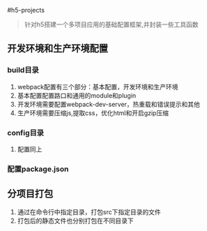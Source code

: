 #h5-projects
> 针对h5搭建一个多项目应用的基础配置框架,并封装一些工具函数

## 开发环境和生产环境配置

### build目录
1. webpack配置有三个部分：基本配置，开发环境和生产环境
2. 基本配置配置路口和通用的module和plugin
3. 开发环境需要配置webpack-dev-server，热重载和错误提示和其他
4. 生产环境需要压缩js,提取css，优化html和开启gzip压缩

### config目录
1. 配置同上

### 配置package.json

## 分项目打包
1. 通过在命令行中指定目录，打包src下指定目录的文件
2. 打包后的静态文件也分别打包在不同目录下
